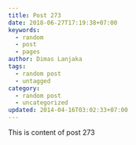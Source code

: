 ```yaml
---
title: Post 273
date: 2018-06-27T17:19:38+07:00
keywords:
  - random
  - post
  - pages
author: Dimas Lanjaka
tags:
  - random post
  - untagged
category:
  - random post
  - uncategorized
updated: 2014-04-16T03:02:33+07:00
---
```

This is content of post 273